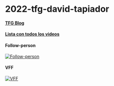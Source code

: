 # 2022-tfg-david-tapiador
#### [TFG Blog](https://roboticslaburjc.github.io/2022-tfg-david-tapiador)
#### [Lista con todos los videos](https://www.youtube.com/playlist?list=PLwon9F3Sr9zQpPTDi3eJkz2FecCw8Dj8W)
#### Follow-person
[![Follow-person](https://img.youtube.com/vi/IknpvAs_jAo/maxresdefault.jpg)](https://youtu.be/IknpvAs_jAo)
#### VFF
[![VFF](https://img.youtube.com/vi/a6b5kD5teys/maxresdefault.jpg)](https://youtu.be/a6b5kD5teys)
